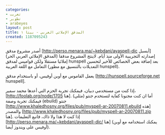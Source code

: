 ```yaml
---
categories:
- تعريب
- تطوير
- arabeyes
layout: post
title: المدقق الإملائي العربي - بيتا ١
created: 1187095243
---
```

أصدر مشروع مدقق [http://perso.menara.ma/~kebdani/ayaspell-dic أيسبل] (المدقق الإملائي العربي الحر) إصدارته التجريبية الأولى منذ أيام. لاينتج المشروع مدققا إملائيا مستقلا ولكن قواميس لمدقق hunspell بعد إضافة بعض الخصائص للأخير لتحسين التعامل مع اللغة العربية (التعديلات بالتنسيق مع مطور hunspell).

يعمل القاموس مع أوبن أوفيس، أو باستخدام مدقق [http://hunspell.sourceforge.net hunspell].

إذا كنت من مستخدمي دبيان، فيمكنك تجربة الحزم التي أعدها محمد سمير، [http://foolab.org/node/1705 هنا]. أما ان كنت مجنونا كفاية لتستخدم جنتو (مثلي) فيمكنك تجربة وصفة (ebuild) جنتو [http://www.khaledhosny.org/files/pub/myspell-ar-20070811.ebuild هذه] والمصدر [http://www.khaledhosny.org/files/pub/myspell-ar-20070811.zip هنا]. إذا كنت لا هذا ولا ذاك، فاتبع التعليمات [http://perso.menara.ma/~kebdani/ayaspell-dic/ هنا] (يمكنك استخدامه مع أوبن أوفيس على ويندوز أيضا). 
